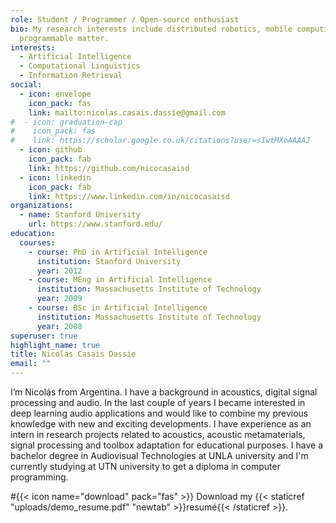 ```yaml
---
role: Student / Programmer / Open-source enthusiast
bio: My research interests include distributed robotics, mobile computing and
  programmable matter.
interests:
  - Artificial Intelligence
  - Computational Linguistics
  - Information Retrieval
social:
  - icon: envelope
    icon_pack: fas
    link: mailto:nicolas.casais.dassie@gmail.com
#  - icon: graduation-cap
#    icon_pack: fas
#    link: https://scholar.google.co.uk/citations?user=sIwtMXoAAAAJ
  - icon: github
    icon_pack: fab
    link: https://github.com/nicocasaisd
  - icon: linkedin
    icon_pack: fab
    link: https://www.linkedin.com/in/nicocasaisd
organizations:
  - name: Stanford University
    url: https://www.stanford.edu/
education:
  courses:
    - course: PhD in Artificial Intelligence
      institution: Stanford University
      year: 2012
    - course: MEng in Artificial Intelligence
      institution: Massachusetts Institute of Technology
      year: 2009
    - course: BSc in Artificial Intelligence
      institution: Massachusetts Institute of Technology
      year: 2008
superuser: true
highlight_name: true
title: Nicolas Casais Dassie
email: ""
---
```


I’m Nicolás from Argentina. I have a background in acoustics, digital signal processing and audio. In the last couple of years I became interested in deep learning audio applications and would like to combine my previous knowledge with new and exciting developments.
I have experience as an intern in research projects related to acoustics, acoustic metamaterials, signal processing and toolbox adaptation for educational purposes.
I have a bachelor degree in Audiovisual Technologies at UNLA university and I'm currently studying at UTN university to get a diploma in computer programming.

#{{< icon name="download" pack="fas" >}} Download my {{< staticref "uploads/demo_resume.pdf" "newtab" >}}resumé{{< /staticref >}}.
